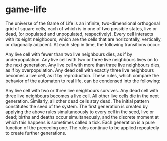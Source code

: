 # game-life

The universe of the Game of Life is an infinite, two-dimensional orthogonal grid of square cells, each of which is in one of two possible states, live or dead, (or populated and unpopulated, respectively).
Every cell interacts with its eight neighbours, which are the cells that are horizontally, vertically, or diagonally adjacent.
At each step in time, the following transitions occur:

Any live cell with fewer than two live neighbours dies, as if by underpopulation.
Any live cell with two or three live neighbours lives on to the next generation.
Any live cell with more than three live neighbours dies, as if by overpopulation.
Any dead cell with exactly three live neighbours becomes a live cell, as if by reproduction.
These rules, which compare the behavior of the automaton to real life, can be condensed into the following:

Any live cell with two or three live neighbours survives.
Any dead cell with three live neighbours becomes a live cell.
All other live cells die in the next generation. Similarly, all other dead cells stay dead.
The initial pattern constitutes the seed of the system. The first generation is created by applying the above rules simultaneously to every cell in the seed, live or dead; births and deaths occur simultaneously, and the discrete moment at which this happens is sometimes called a tick.
Each generation is a pure function of the preceding one. The rules continue to be applied repeatedly to create further generations.
